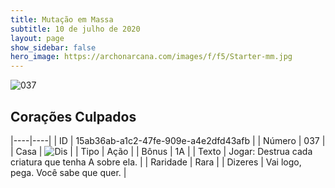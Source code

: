 ```yaml
---
title: Mutação em Massa
subtitle: 10 de julho de 2020
layout: page
show_sidebar: false
hero_image: https://archonarcana.com/images/f/f5/Starter-mm.jpg
---
```


![037](https://cdn.keyforgegame.com/media/card_front/pt/479_037_HM8RPQWR5X46_pt.png)

## Corações Culpados

|----|----|
| ID | 15ab36ab-a1c2-47fe-909e-a4e2dfd43afb |
| Número | 037 |
| Casa | ![Dis](https://archonarcana.com/images/thumb/e/e8/Dis.png/22px-Dis.png "Dis") |
| Tipo | Ação |
| Bônus | 1A |
| Texto | Jogar: Destrua cada criatura que tenha A sobre ela. |
| Raridade | Rara |
| Dizeres | Vai logo, pega. Você sabe que quer. |

